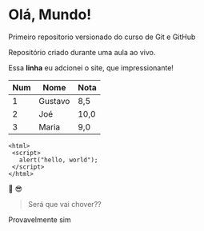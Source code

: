 # Olá, Mundo!
 Primeiro repositorio versionado do curso de Git e GitHub

Repositório criado durante uma aula ao vivo.

Essa **linha** eu adcionei o site, que impressionante! 



Num | Nome | Nota
---|---|---
1 | Gustavo | 8,5
2 | Joé | 10,0
3 | Maria | 9,0

```
<html>
 <script>
   alert("hello, world");
 </script>
</html>

```
:monkey:
:sunglasses:

> Será que vai chover??

Provavelmente sim
